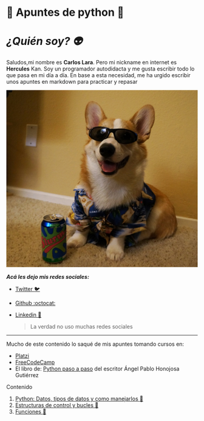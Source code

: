 # :snake: Apuntes de python :snake:

# ***¿Quién soy? :alien:*** 
Saludos,mi nombre es **Carlos Lara**. Pero mi nickname en internet es **Hercules** Kan. Soy un programador autodidacta y me gusta escribir todo lo que pasa en mi día a día. En base a esta necesidad, me ha urgido escribir unos apuntes en  markdown para practicar y repasar


![perro con gafas](img/profile.jpg)


***Acá les dejo mis redes sociales:***

* [Twitter :bird:](https://twitter.com/Blues_Lara)
* [Github :octocat:](https://github.com/herculeskan)
* [Linkedin :snail:](https://www.linkedin.com/in/carlos-lara-gil-947845209/)

  >La verdad no uso muchas redes sociales
---
Mucho de este contenido lo saqué de mis apuntes tomando cursos en:
* [Platzi](https://platzi.com/)
* [FreeCodeCamp](https://www.freecodecamp.org/)
* El libro de: [Python paso a paso](https://www.amazon.com/-/es/%C3%81ngel-Pablo-Hinojosa-Guti%C3%A9rrez/dp/8499646115) del escritor  Ángel Pablo Honojosa Gutiérrez


Contenido
1. [Python: Datos, tipos de datos y como manejarlos :car:](datos.md)
2. [Estructuras de control y bucles :smoking:](bucles.md)
3. [Funciones :gun:](funciones.md)
